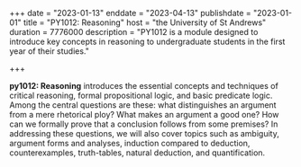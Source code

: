 +++
date = "2023-01-13"
enddate = "2023-04-13"
publishdate = "2023-01-01"
title = "PY1012: Reasoning"
host = "the University of St Andrews"
duration = 7776000
description = "PY1012 is a module designed to introduce key concepts in reasoning to undergraduate students in the first year of their studies." 

+++

**<span class="caps">py1012</span>: Reasoning** introduces the essential concepts and techniques of critical reasoning, formal propositional logic, and basic predicate logic. Among the central questions are these: what distinguishes an argument from a mere rhetorical ploy? What makes an argument a good one? How can we formally prove that a conclusion follows from some premises? In addressing these questions, we will also cover topics such as ambiguity, argument forms and analyses, induction compared to deduction, counterexamples, truth-tables, natural deduction, and quantification.
